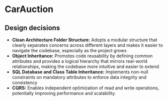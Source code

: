 # CarAuction

## Design decisions

- **Clean Architecture Folder Structure:** Adopts a modular structure that clearly separates concerns across different layers and makes it easier to navigate the codebase, especially as the project grows
- **Object Inheritance:** Promotes code reusability by defining common attributes and provides a logical hierarchy that mirrors real-world relationships, making the codebase more intuitive and easier to extend
- **SQL Database and Class Table Inheritance:** Implements non-null constraints on mandatory attributes to enforce data integrity and consistency
- **CQRS:** Enables independent optimization of read and write operations, potentially improving performance and scalability.
